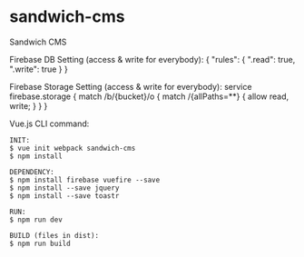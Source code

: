 # sandwich-cms
Sandwich CMS

Firebase DB Setting (access & write for everybody):
{
	"rules": {
		".read": true,
		".write": true
	}
}

Firebase Storage Setting (access & write for everybody):
service firebase.storage {
  match /b/{bucket}/o {
    match /{allPaths=**} {
      allow read, write;
    }
  }
}

Vue.js CLI command:

	INIT:
	$ vue init webpack sandwich-cms
	$ npm install

	DEPENDENCY:
	$ npm install firebase vuefire --save
	$ npm install --save jquery
	$ npm install --save toastr

	RUN:
	$ npm run dev

	BUILD (files in dist):
	$ npm run build
